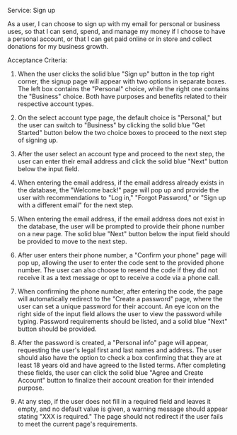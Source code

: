 Service: Sign up

As a user, I can choose to sign up with my email for personal or business uses, so that I can send, spend, and manage my money if I choose to have a personal account, or that I can get paid online or in store and collect donations for my business growth. 

Acceptance Criteria:

1. When the user clicks the solid blue "Sign up" button in the top right corner, the signup page will appear with two options in separate boxes. The left box contains the "Personal" choice, while the right one contains the "Business" choice. Both have purposes and benefits related to their respective account types.

2. On the select account type page, the default choice is "Personal," but the user can switch to "Business" by clicking the solid blue "Get Started" button below the two choice boxes to proceed to the next step of signing up.

3. After the user select an account type and proceed to the next step, the user can enter their email address and click the solid blue "Next" button below the input field.

4. When entering the email address, if the email address already exists in the database, the "Welcome back!" page will pop up and provide the user with recommendations to "Log in," "Forgot Password," or "Sign up with a different email" for the next step.

5. When entering the email address, if the email address does not exist in the database, the user will be prompted to provide their phone number on a new page. The solid blue "Next" button below the input field should be provided to move to the next step.

6. After user enters their phone number, a "Confirm your phone" page will pop up, allowing the user to enter the code sent to the provided phone number. The user can also choose to resend the code if they did not receive it as a text message or opt to receive a code via a phone call. 

7. When confirming the phone number, after entering the code, the page will automatically redirect to the "Create a password" page, where the user can set a unique password for their account. An eye icon on the right side of the input field allows the user to view the password while typing. Password requirements should be listed, and a solid blue "Next" button should be provided.

8. After the password is created, a "Personal info" page will appear, requesting the user's legal first and last names and address. The user should also have the option to check a box confirming that they are at least 18 years old and have agreed to the listed terms. After completing these fields, the user can click the solid blue "Agree and Create Account" button to finalize their account creation for their intended purpose.

9. At any step, if the user does not fill in a required field and leaves it empty, and no default value is given, a warning message should appear stating "XXX is required." The page should not redirect if the user fails to meet the current page's requirements.

